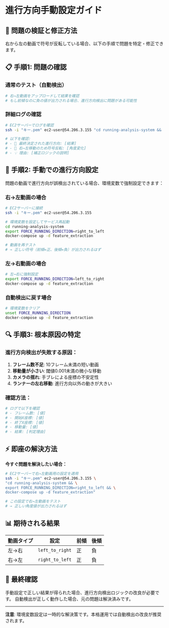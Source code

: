 # 進行方向手動設定ガイド

## 🎯 **問題の検証と修正方法**

右から左の動画で符号が反転している場合、以下の手順で問題を特定・修正できます。

## 📋 **手順1: 問題の確認**

### 通常のテスト（自動検出）
```bash
# 右→左動画をアップロードして結果を確認
# もし前傾なのに負の値が出力される場合、進行方向検出に問題がある可能性
```

### 詳細ログの確認
```bash
# EC2サーバーでログを確認
ssh -i "キー.pem" ec2-user@54.206.3.155 "cd running-analysis-system && docker-compose logs feature_extraction --tail 50"

# 以下を確認:
# - 🏃 最終決定された進行方向: [結果]
# - 🔄 右→左移動のため符号反転: [角度変化]
# - 💡 理由: [補正ロジックの説明]
```

## 🔧 **手順2: 手動での進行方向設定**

問題の動画で進行方向が誤検出されている場合、環境変数で強制設定できます：

### 右→左動画の場合
```bash
# EC2サーバーに接続
ssh -i "キー.pem" ec2-user@54.206.3.155

# 環境変数を設定してサービス再起動
cd running-analysis-system
export FORCE_RUNNING_DIRECTION=right_to_left
docker-compose up -d feature_extraction

# 動画を再テスト
# → 正しい符号（前傾=正、後傾=負）が出力されるはず
```

### 左→右動画の場合
```bash
# 左→右に強制設定
export FORCE_RUNNING_DIRECTION=left_to_right
docker-compose up -d feature_extraction
```

### 自動検出に戻す場合
```bash
# 環境変数をクリア
unset FORCE_RUNNING_DIRECTION
docker-compose up -d feature_extraction
```

## 🔍 **手順3: 根本原因の特定**

### 進行方向検出が失敗する原因：
1. **フレーム数不足**: 10フレーム未満の短い動画
2. **移動量が小さい**: 閾値0.001未満の微小な移動
3. **カメラの揺れ**: 手ブレによる座標の不安定性
4. **ランナーの左右移動**: 進行方向以外の動きが大きい

### 確認方法：
```bash
# ログで以下を確認
# - フレーム数: [値]
# - 開始X座標: [値]  
# - 終了X座標: [値]
# - 移動量: [値]
# - 結果: [判定理由]
```

## ⚡ **即座の解決方法**

**今すぐ問題を解決したい場合：**

```bash
# EC2サーバーで右→左動画用の設定を適用
ssh -i "キー.pem" ec2-user@54.206.3.155 \
"cd running-analysis-system && \
export FORCE_RUNNING_DIRECTION=right_to_left && \
docker-compose up -d feature_extraction"

# この設定で右→左動画をテスト
# → 正しい角度値が出力されるはず
```

## 📊 **期待される結果**

| 動画タイプ | 設定 | 前傾 | 後傾 |
|------------|------|------|------|
| 左→右 | `left_to_right` | 正 | 負 |
| 右→左 | `right_to_left` | 正 | 負 |

## 🎉 **最終確認**

手動設定で正しい結果が得られた場合、進行方向検出ロジックの改良が必要です。
自動検出が正しく動作した場合、元の問題は解決済みです。

---

**注意**: 環境変数設定は一時的な解決策です。本格運用では自動検出の改良が推奨されます。

